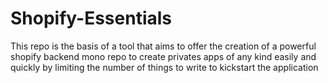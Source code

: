 # Shopify-Essentials
This repo is the basis of a tool that aims to offer the creation of a powerful shopify backend mono repo to create privates apps of any kind easily and quickly by limiting the number of things to write to kickstart the application
